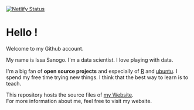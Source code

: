 [![Netlify Status](https://api.netlify.com/api/v1/badges/0a07735e-6436-49c8-8d27-732f97d9cfed/deploy-status)](https://app.netlify.com/sites/ngsanogo/deploys)

# Hello !

Welcome to my Github account.

My name is Issa Sanogo. I'm a data scientist. I love playing with data.

I'm a big fan of **open source projects** and especially of [R](https://www.r-project.org/) and [ubuntu](https://ubuntu.com/).
I spend my free time trying new things. I think that the best way to learn is to teach.

This repository hosts the source files of [my Website](https://ngsanogo.rbind.io).  
For more information about me, feel free to visit my website.
